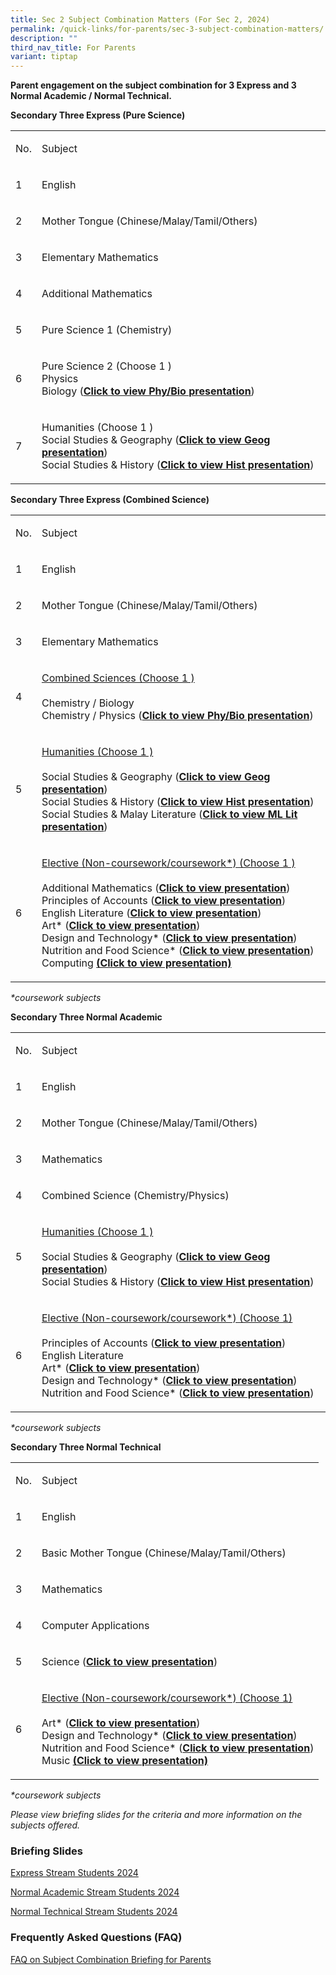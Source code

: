 ```yaml
---
title: Sec 2 Subject Combination Matters (For Sec 2, 2024)
permalink: /quick-links/for-parents/sec-3-subject-combination-matters/
description: ""
third_nav_title: For Parents
variant: tiptap
---
```

<p><strong>Parent engagement on the subject combination for 3 Express and 3 Normal Academic / Normal Technical.</strong>
</p>
<p><strong>Secondary Three Express (Pure Science)</strong>
</p>
<table style="minWidth: 50px">
<colgroup>
<col>
<col>
</colgroup>
<tbody>
<tr>
<td rowspan="1" colspan="1">
<p>No.</p>
</td>
<td rowspan="1" colspan="1">
<p>Subject</p>
</td>
</tr>
<tr>
<td rowspan="1" colspan="1">
<p>1</p>
</td>
<td rowspan="1" colspan="1">
<p>English</p>
</td>
</tr>
<tr>
<td rowspan="1" colspan="1">
<p>2</p>
</td>
<td rowspan="1" colspan="1">
<p>Mother Tongue (Chinese/Malay/Tamil/Others)</p>
</td>
</tr>
<tr>
<td rowspan="1" colspan="1">
<p>3</p>
</td>
<td rowspan="1" colspan="1">
<p>Elementary Mathematics</p>
</td>
</tr>
<tr>
<td rowspan="1" colspan="1">
<p>4</p>
</td>
<td rowspan="1" colspan="1">
<p>Additional Mathematics</p>
</td>
</tr>
<tr>
<td rowspan="1" colspan="1">
<p>5</p>
</td>
<td rowspan="1" colspan="1">
<p>Pure Science 1 (Chemistry)</p>
</td>
</tr>
<tr>
<td rowspan="1" colspan="1">
<p>6</p>
</td>
<td rowspan="1" colspan="1">
<p>Pure Science 2 (Choose 1 )
<br>Physics
<br>Biology (<strong><a href="https://youtu.be/5s1rQN2d5OY" rel="noopener noreferrer nofollow" target="_blank"><u>Click to view Phy/Bio presentation</u></a></strong>)</p>
</td>
</tr>
<tr>
<td rowspan="1" colspan="1">
<p>7</p>
</td>
<td rowspan="1" colspan="1">
<p>Humanities (Choose 1 )
<br>Social Studies &amp; Geography (<strong><a href="https://youtu.be/J_RVKZRJ7ak" rel="noopener noreferrer nofollow" target="_blank"><u>Click to view Geog presentation</u></a></strong>)
<br>Social Studies &amp; History (<strong><a href="https://youtu.be/iDeDHlWEZ7E" rel="noopener noreferrer nofollow" target="_blank"><u>Click to view Hist presentation</u></a></strong>)
<br>
</p>
</td>
</tr>
</tbody>
</table>
<p><strong>Secondary Three Express (Combined Science)</strong>
</p>
<table style="minWidth: 50px">
<colgroup>
<col>
<col>
</colgroup>
<tbody>
<tr>
<td rowspan="1" colspan="1">
<p>No.</p>
</td>
<td rowspan="1" colspan="1">
<p>Subject</p>
</td>
</tr>
<tr>
<td rowspan="1" colspan="1">
<p>1</p>
</td>
<td rowspan="1" colspan="1">
<p>English</p>
</td>
</tr>
<tr>
<td rowspan="1" colspan="1">
<p>2</p>
</td>
<td rowspan="1" colspan="1">
<p>Mother Tongue (Chinese/Malay/Tamil/Others)</p>
</td>
</tr>
<tr>
<td rowspan="1" colspan="1">
<p>3</p>
</td>
<td rowspan="1" colspan="1">
<p>Elementary Mathematics</p>
</td>
</tr>
<tr>
<td rowspan="1" colspan="1">
<p>4</p>
</td>
<td rowspan="1" colspan="1">
<p><u>Combined Sciences (Choose 1 )</u> 
<br>
<br>Chemistry / Biology
<br>Chemistry / Physics (<strong><a href="https://youtu.be/5s1rQN2d5OY" rel="noopener noreferrer" target="_blank">Click to view Phy/Bio presentation</a></strong>)</p>
</td>
</tr>
<tr>
<td rowspan="1" colspan="1">
<p>5</p>
</td>
<td rowspan="1" colspan="1">
<p><u>Humanities (Choose 1 )</u> 
<br>
<br>Social Studies &amp; Geography (<strong><a href="https://youtu.be/J_RVKZRJ7ak" rel="noopener noreferrer" target="_blank">Click to view Geog presentation</a></strong>)
<br>Social Studies &amp; History (<strong><a href="https://youtu.be/iDeDHlWEZ7E" rel="noopener noreferrer" target="_blank">Click to view Hist presentation</a></strong>)
<br>Social Studies &amp; Malay Literature (<strong><a href="https://youtu.be/gIgQ105SnEQ" rel="noopener noreferrer" target="_blank">Click to view ML Lit presentation</a></strong>)</p>
</td>
</tr>
<tr>
<td rowspan="1" colspan="1">
<p>6</p>
</td>
<td rowspan="1" colspan="1">
<p><u>Elective (Non-coursework/coursework*) (Choose 1 )</u> 
<br>
<br>Additional Mathematics (<strong><a href="https://youtu.be/cjwCx9aR3iI" rel="noopener noreferrer" target="_blank">Click to view presentation</a></strong>)
<br>Principles of Accounts (<strong><a href="https://youtu.be/-ySxvP1Lq8o" rel="noopener noreferrer nofollow" target="_blank"><u>Click to view presentation</u></a></strong>)
<br>English Literature (<strong><a href="https://youtu.be/nUsaPxPO_Wc" rel="noopener noreferrer" target="_blank">Click to view presentation</a></strong>)
<br>Art* (<strong><a href="https://youtu.be/P_tsJXXebqQ" rel="noopener noreferrer" target="_blank">Click to view presentation</a></strong>)
<br>Design and Technology* (<strong><a href="https://youtu.be/scZkG75IGbA" rel="noopener noreferrer" target="_blank">Click to view presentation</a></strong>)
<br>Nutrition and Food Science* (<strong><a href="https://youtu.be/hMFULmxcPzo" rel="noopener noreferrer" target="_blank">Click to view presentation</a></strong>)
<br>Computing <strong><a href="https://youtu.be/ot7stZ9MLd0" rel="noopener noreferrer" target="_blank">(Click to view presentation)</a></strong>
</p>
</td>
</tr>
</tbody>
</table>
<p><em>*coursework subjects</em>
</p>
<p><strong>Secondary Three Normal Academic</strong>
</p>
<table style="minWidth: 50px">
<colgroup>
<col>
<col>
</colgroup>
<tbody>
<tr>
<td rowspan="1" colspan="1">
<p>No.</p>
</td>
<td rowspan="1" colspan="1">
<p>Subject</p>
</td>
</tr>
<tr>
<td rowspan="1" colspan="1">
<p>1</p>
</td>
<td rowspan="1" colspan="1">
<p>English</p>
</td>
</tr>
<tr>
<td rowspan="1" colspan="1">
<p>2</p>
</td>
<td rowspan="1" colspan="1">
<p>Mother Tongue (Chinese/Malay/Tamil/Others)</p>
</td>
</tr>
<tr>
<td rowspan="1" colspan="1">
<p>3</p>
</td>
<td rowspan="1" colspan="1">
<p>Mathematics</p>
</td>
</tr>
<tr>
<td rowspan="1" colspan="1">
<p>4</p>
</td>
<td rowspan="1" colspan="1">
<p>Combined Science (Chemistry/Physics)</p>
</td>
</tr>
<tr>
<td rowspan="1" colspan="1">
<p>5</p>
</td>
<td rowspan="1" colspan="1">
<p><u>Humanities (Choose 1 )</u> 
<br>
<br>Social Studies &amp; Geography (<strong><a href="https://youtu.be/J_RVKZRJ7ak" rel="noopener noreferrer" target="_blank">Click to view Geog presentation</a></strong>)
<br>Social Studies &amp; History (<strong><a href="https://youtu.be/iDeDHlWEZ7E" rel="noopener noreferrer" target="_blank">Click to view Hist presentation</a></strong>)</p>
</td>
</tr>
<tr>
<td rowspan="1" colspan="1">
<p>6</p>
</td>
<td rowspan="1" colspan="1">
<p><u>Elective (Non-coursework/coursework*) (Choose 1)</u> 
<br>
<br>Principles of Accounts (<strong><a href="https://youtu.be/-ySxvP1Lq8o" rel="noopener noreferrer" target="_blank">Click to view presentation</a></strong>)
<br>English Literature
<br>Art* (<strong><a href="https://youtu.be/P_tsJXXebqQ" rel="noopener noreferrer" target="_blank">Click to view presentation</a></strong>)
<br>Design and Technology* (<strong><a href="https://youtu.be/scZkG75IGbA" rel="noopener noreferrer" target="_blank">Click to view presentation</a></strong>)
<br>Nutrition and Food Science* (<strong><a href="https://youtu.be/hMFULmxcPzo" rel="noopener noreferrer" target="_blank">Click to view presentation</a></strong>)</p>
</td>
</tr>
</tbody>
</table>
<p><em>*coursework subjects</em> 
<br>
</p>
<p><strong>Secondary Three Normal Technical</strong>
</p>
<table style="minWidth: 50px">
<colgroup>
<col>
<col>
</colgroup>
<tbody>
<tr>
<td rowspan="1" colspan="1">
<p>No.</p>
</td>
<td rowspan="1" colspan="1">
<p>Subject</p>
</td>
</tr>
<tr>
<td rowspan="1" colspan="1">
<p>1</p>
</td>
<td rowspan="1" colspan="1">
<p>English</p>
</td>
</tr>
<tr>
<td rowspan="1" colspan="1">
<p>2</p>
</td>
<td rowspan="1" colspan="1">
<p>Basic Mother Tongue (Chinese/Malay/Tamil/Others)</p>
</td>
</tr>
<tr>
<td rowspan="1" colspan="1">
<p>3</p>
</td>
<td rowspan="1" colspan="1">
<p>Mathematics</p>
</td>
</tr>
<tr>
<td rowspan="1" colspan="1">
<p>4</p>
</td>
<td rowspan="1" colspan="1">
<p>Computer Applications</p>
</td>
</tr>
<tr>
<td rowspan="1" colspan="1">
<p>5</p>
</td>
<td rowspan="1" colspan="1">
<p>Science (<strong><a href="https://youtu.be/URPlCea7Igs" rel="noopener noreferrer" target="_blank">Click to view presentation</a></strong>)</p>
</td>
</tr>
<tr>
<td rowspan="1" colspan="1">
<p>6</p>
</td>
<td rowspan="1" colspan="1">
<p><u>Elective (Non-coursework/coursework*) (Choose 1)</u> 
<br>
<br>Art* (<strong><a href="https://youtu.be/Bq16EV2d-8M" rel="noopener noreferrer" target="_blank">Click to view presentation</a></strong>)
<br>Design and Technology* (<strong><a href="https://youtu.be/AkSUSbh3J8I" rel="noopener noreferrer" target="_blank">Click to view presentation</a></strong>)
<br>Nutrition and Food Science* (<strong><a href="https://youtu.be/pnQU2hj3YjQ" rel="noopener noreferrer" target="_blank">Click to view presentation</a></strong>)
<br>Music <strong><a href="https://youtu.be/DUKfwtTZQG8" rel="noopener noreferrer" target="_blank">(Click to view presentation)</a></strong>
</p>
</td>
</tr>
</tbody>
</table>
<p><em>*coursework subjects</em> 
<br>
</p>
<p><em>Please view briefing slides for the criteria and more information on the subjects offered.</em>
</p>
<h3>Briefing Slides</h3>
<p><a href="/files/Parents/For_Sec_2_Express_Stream_Students_2024.pdf" rel="noopener noreferrer nofollow" target="_blank">Express Stream Students 2024</a>
</p>
<p><a href="/files/Parents/For_Sec_2_Normal_Academic_Stream_Students_2024.pdf" rel="noopener noreferrer nofollow" target="_blank">Normal Academic Stream Students 2024</a>
</p>
<p><a href="/files/Parents/For_Sec_2_Normal_Technical_Stream_Students_2024.pdf" rel="noopener noreferrer nofollow" target="_blank">Normal Technical Stream Students 2024</a>
</p>
<p></p>
<h3>Frequently Asked Questions (FAQ)</h3>
<p><a href="/files/Parents/FAQ_for_Secondary_Two_Subject_Combination_Briefing_for_Parents_.pdf" rel="noopener noreferrer nofollow" target="_blank">FAQ on Subject Combination Briefing for Parents</a>
</p>
<p></p>